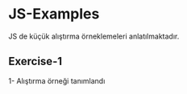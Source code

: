 # JS-Examples
JS de küçük alıştırma örneklemeleri anlatılmaktadır.

## Exercise-1
1- Alıştırma örneği tanımlandı
